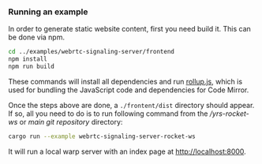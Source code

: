 
### Running an example

In order to generate static website content, first you need build it. This can be done via npm.

```bash
cd ../examples/webrtc-signaling-server/frontend
npm install
npm run build
```

These commands will install all dependencies and run [rollup.js](https://rollupjs.org/), which is used for bundling the JavaScript code and dependencies for Code Mirror.

Once the steps above are done, a `./frontent/dist` directory should appear. If so, all you need to do is to run following command from the */yrs-rocket-ws* or *main git repository* directory:

```bash
cargo run --example webrtc-signaling-server-rocket-ws
```

It will run a local warp server with an index page at [http://localhost:8000](http://localhost:8000).